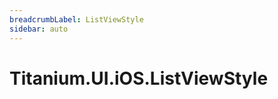 ```yaml
---
breadcrumbLabel: ListViewStyle
sidebar: auto
---
```


# Titanium.UI.iOS.ListViewStyle

<ProxySummary/>

<ApiDocs/>
